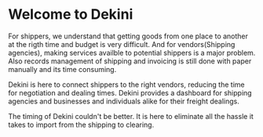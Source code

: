 # Welcome to Dekini

For shippers, we understand that getting goods from one place to another at the rigth time and budget is very difficult. And for vendors(Shipping agencies), making services availble to potential shippers is a major problem. Also records management of shipping and invoicing is still done with paper manually and its time consuming.

Dekini is here to connect shippers to the right vendors, reducing the time for negotiation and dealing times. Dekini provides a dashboard for shipping agencies and businesses and individuals alike for their freight dealings.

The timing of Dekini couldn't be better. It is here to eliminate all the hassle it takes to import from the shipping to clearing.


